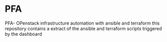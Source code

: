# PFA
PFA- OPenstack infrastructure automation with ansible and terraform
 this repository contains a extract of the ansible and terraform scripts triggered by the dashboard
